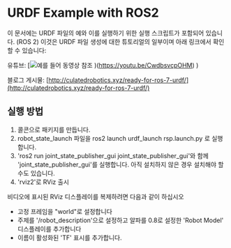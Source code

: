 # URDF Example with ROS2


이 문서에는 URDF 파일의 예와 이를 실행하기 위한 실행 스크립트가 포함되어 있습니다. (ROS 2)
이것은 URDF 파일 생성에 대한 튜토리얼의 일부이며 아래 링크에서 확인할 수 있습니다:

유튜브:
[![예를 들어 동영상 참조](https://img.youtube.com/vi/CwdbsvcpOHM/0.jpg) )(https://youtu.be/CwdbsvcpOHM) )

블로그 게시물:
[http://culatedrobotics.xyz/ready-for-ros-7-urdf/](http://culatedrobotics.xyz/ready-for-ros-7-urdf/)

## 실행 방법
1. 콜콘으로 패키지를 만듭니다.
2. robot_state_launch 파일을 ros2 launch urdf_launch rsp.launch.py 로 실행합니다.
3. 'ros2 run joint_state_publisher_gui joint_state_publisher_gui'와 함께 'joint_state_publisher_gui'를 실행합니다. 아직 설치하지 않은 경우 설치해야 할 수도 있습니다.
4. 'rviz2'로 RViz 출시

비디오에 표시된 RViz 디스플레이를 복제하려면 다음과 같이 하십시오
- 고정 프레임을 "world"로 설정합니다
- 주제를 '/robot_description'으로 설정하고 알파를 0.8로 설정한 'Robot Model' 디스플레이를 추가합니다
- 이름이 활성화된 'TF' 표시를 추가합니다.
